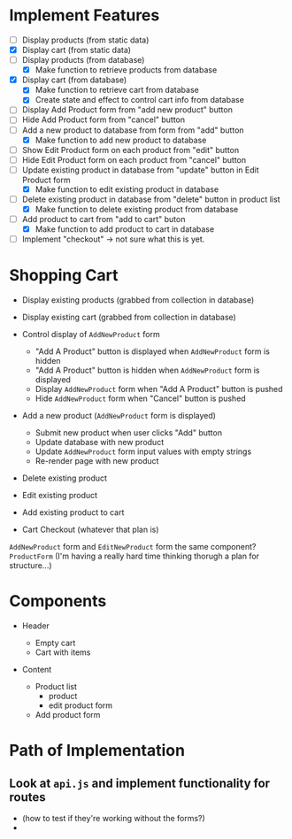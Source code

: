# Implement Features
- [ ] Display products (from static data)
- [x] Display cart (from static data)
- [ ] Display products (from database)
  - [x] Make function to retrieve products from database
- [x] Display cart (from database)
  - [x] Make function to retrieve cart from database
  - [x] Create state and effect to control cart info from database
- [ ] Display Add Product form from "add new product" button
- [ ] Hide Add Product form from "cancel" button
- [ ] Add a new product to database from form from "add" button
  - [x] Make function to add new product to database
- [ ] Show Edit Product form on each product from "edit" button
- [ ] Hide Edit Product form on each product from "cancel" button
- [ ] Update existing product in database from "update" button in Edit Product form
  - [x] Make function to edit existing product in database
- [ ] Delete existing product in database from "delete" button in product list
  - [x] Make function to delete existing product from database
- [ ] Add product to cart from "add to cart" buton
  - [x] Make function to add product to cart in database
- [ ] Implement "checkout" -> not sure what this is yet. 

# Shopping Cart
- Display existing products (grabbed from collection in database)
- Display existing cart (grabbed from collection in database)

- Control display of `AddNewProduct` form
  - "Add A Product" button is displayed when `AddNewProduct` form is hidden
  - "Add A Product" button is hidden when `AddNewProduct` form is displayed
  - Display `AddNewProduct` form when "Add A Product" button is pushed 
  - Hide `AddNewProduct` form when "Cancel" button is pushed

- Add a new product (`AddNewProduct` form is displayed)
  - Submit new product when user clicks "Add" button
  - Update database with new product
  - Update `AddNewProduct` form input values with empty strings
  - Re-render page with new product

- Delete existing product
- Edit existing product
- Add existing product to cart 
- Cart Checkout (whatever that plan is)

`AddNewProduct` form and `EditNewProduct` form the same component? `ProductForm`
(I'm having a really hard time thinking thorugh a plan for structure...)

# Components 
- Header
  - Empty cart
  - Cart with items

- Content
  - Product list 
    - product 
    - edit product form
  - Add product form 


# Path of Implementation
## Look at `api.js` and implement functionality for routes
- (how to test if they're working without the forms?)
- 